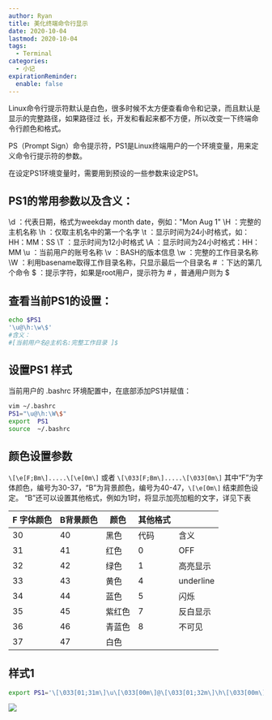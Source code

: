 ```yaml
---
author: Ryan
title: 美化终端命令行显示
date: 2020-10-04
lastmod: 2020-10-04
tags:
  - Terminal
categories:
  - 小记
expirationReminder:
  enable: false
---
```










Linux命令行提示符默认是白色，很多时候不太方便查看命令和记录，而且默认是显示的完整路径，如果路径过
长，开发和看起来都不方便，所以改变一下终端命令行颜色和格式。



PS（Prompt Sign）命令提示符，PS1是Linux终端用户的一个环境变量，用来定义命令行提示符的参数。

在设定PS1环境变量时，需要用到预设的一些参数来设定PS1。



## PS1的常⽤参数以及含义：

\d	：代表日期，格式为weekday	month	date，例如："Mon	Aug	1"
\H	：完整的主机名称
\h	：仅取主机名中的第一个名字
\t	：显示时间为24小时格式，如：HH：MM：SS
\T	：显示时间为12小时格式
\A	：显示时间为24小时格式：HH：MM
\u	：当前用户的账号名称
\v	：BASH的版本信息
\w	：完整的工作目录名称
\W	：利用basename取得工作目录名称，只显示最后一个目录名
\#	：下达的第几个命令
\$	：提示字符，如果是root用户，提示符为 #	，普通用户则为 $



## 查看当前PS1的设置：

```sh
echo $PS1
'\u@\h:\w\$' 
#含义：
#[当前用户名@主机名:完整工作目录 ]$
```





## 设置PS1 样式

当前用户的 .bashrc 环境配置中，在底部添加PS1并赋值：

```sh
vim	~/.bashrc
PS1="\u@\h:\W\$"
export	PS1
source	~/.bashrc
```



## 颜色设置参数

`\[\e[F;Bm\].....\[\e[0m\]`	
或者
`\[\033[F;Bm\].....\[\033[0m\]`
其中“F”为字体颜色，编号为30-37，“B”为背景颜色，编号为40-47，`\[\e[0m\]`	结束颜色设定。
“B”还可以设置其他格式，例如为1时，将显示加亮加粗的文字，详见下表

| F 字体颜⾊ | B背景颜⾊ | 颜⾊   | 其他格式 |           |
| ---------- | --------- | ------ | -------- | --------- |
| 30         | 40        | ⿊⾊   | 代码     | 含义      |
| 31         | 41        | 红⾊   | 0        | OFF       |
| 32         | 42        | 绿⾊   | 1        | ⾼亮显⽰  |
| 33         | 43        | 黄⾊   | 4        | underline |
| 34         | 44        | 蓝⾊   | 5        | 闪烁      |
| 35         | 45        | 紫红⾊ | 7        | 反⽩显⽰  |
| 36         | 46        | 青蓝⾊ | 8        | 不可⻅    |
| 37         | 47        | ⽩⾊   |          |           |





## 样式1

```bash
export PS1='\[\033[01;31m\]\u\[\033[00m\]@\[\033[01;32m\]\h\[\033[00m\][\[\033[01;34m\]\t\[\033[00m\]]\[\033[01;36m\]\w\[\033[00m\] \[\033[01;33m\]\$\[\033[00m\]:'
```



![](http://cdn1.ryanxin.live/image-20230525120611910.png)